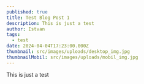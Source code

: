 ```yaml
---
published: true
title: Test Blog Post 1
description: This is just a test
author: Istvan
tags:
  - test
date: 2024-04-04T17:23:00.000Z
thumbnail: src/images/uploads/desktop_img.jpg
thumbnailMobil: src/images/uploads/mobil_img.jpg
---
```


This is just a test
